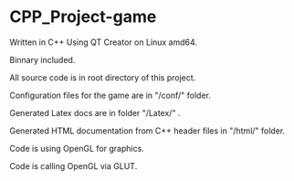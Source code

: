 # CPP_Project-game

Written in C++ Using QT Creator on Linux amd64.

Binnary included.

All source code is in root directory of this project.

Configuration files for the game are in "/conf/" folder.

Generated Latex docs are in folder "/Latex/" .

Generated HTML documentation from C++ header files in "/html/" folder.


Code is using OpenGL for graphics.

Code is calling OpenGL via GLUT.
